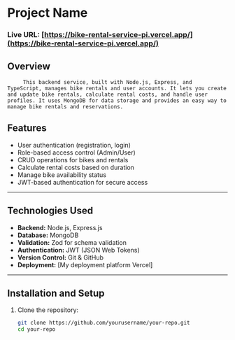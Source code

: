 # **Project Name**

### Live URL: [https://bike-rental-service-pi.vercel.app/](https://bike-rental-service-pi.vercel.app/)

## **Overview**

    	 This backend service, built with Node.js, Express, and TypeScript, manages bike rentals and user accounts. It lets you create and update bike rentals, calculate rental costs, and handle user profiles. It uses MongoDB for data storage and provides an easy way to manage bike rentals and reservations.

## **Features**

- User authentication (registration, login)
- Role-based access control (Admin/User)
- CRUD operations for bikes and rentals
- Calculate rental costs based on duration
- Manage bike availability status
- JWT-based authentication for secure access

---

## **Technologies Used**

- **Backend:** Node.js, Express.js
- **Database:** MongoDB
- **Validation:** Zod for schema validation
- **Authentication:** JWT (JSON Web Tokens)
- **Version Control:** Git & GitHub
- **Deployment:** [My deployment platform Vercel]

---

## **Installation and Setup**

1. Clone the repository:
   ```bash
   git clone https://github.com/yourusername/your-repo.git
   cd your-repo
   ```